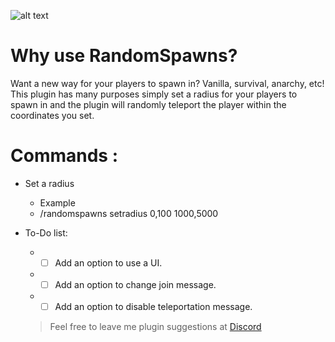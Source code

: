 ![alt text](https://raw.githubusercontent.com/Trxgically/RandomSpawns/master/logo.png)
# Why use RandomSpawns?
Want a new way for your players to spawn in? Vanilla, survival, anarchy, etc! This plugin has many purposes simply set a radius for your players to spawn in and the plugin will randomly teleport the player within the coordinates you set.

# Commands :
* Set a radius
  
  * Example
  * /randomspawns setradius 0,100 1000,5000
  
* To-Do list:
  * - [ ] Add an option to use a UI.
  * - [ ] Add an option to change join message.
  * - [ ] Add an option to disable teleportation message.
  
  > Feel free to leave me plugin suggestions at [Discord](https://discord.gg/bkcByHZ)
  
